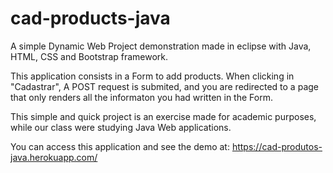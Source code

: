 # cad-products-java
A simple Dynamic Web Project demonstration made in eclipse with Java, HTML, CSS and Bootstrap framework.

This application consists in a Form to add products. When clicking in "Cadastrar", A POST request is submited, and you are redirected to a page that only renders all the informaton you had written in the Form.

This simple and quick project is an exercise made for academic purposes, while our class were studying Java Web applications.

You can access this application and see the demo at: https://cad-produtos-java.herokuapp.com/
